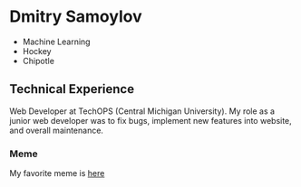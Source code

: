 # Dmitry Samoylov
- Machine Learning
- Hockey
- Chipotle

## Technical Experience
Web Developer at TechOPS (Central Michigan University). My role as a junior web developer was to fix bugs, implement new features into website, and overall maintenance.

### Meme
My favorite meme is [here](https://www.google.com/url?sa=i&url=https%3A%2F%2Fthunderdungeon.com%2F2025%2F06%2F05%2Fthe-nightcap-30-nightly-funny-memes-you-missed-probably-missed-456%2F&psig=AOvVaw3xyC4WuSv5Bv2M6pRxQk3v&ust=1758397644481000&source=images&cd=vfe&opi=89978449&ved=0CBYQjRxqFwoTCPiG9vbL5Y8DFQAAAAAdAAAAABAL)